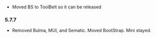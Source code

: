 ### 
- Moved BS to ToolBelt so it can be released

### 5.7.7
- Removed Bulma, MUI, and Sematic. Moved BootStrap. Mini stayed.
